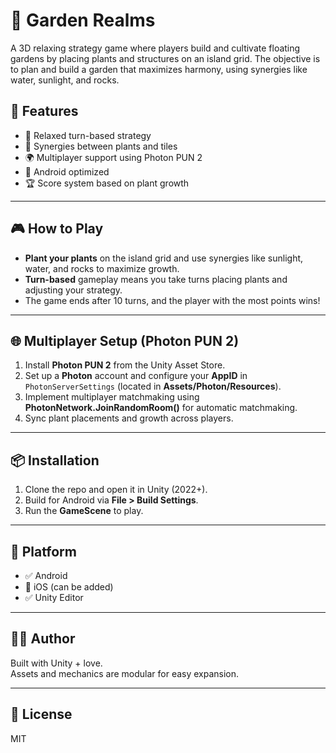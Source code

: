 # 🌿 Garden Realms

A 3D relaxing strategy game where players build and cultivate floating gardens by placing plants and structures on an island grid. The objective is to plan and build a garden that maximizes harmony, using synergies like water, sunlight, and rocks.

## 🚀 Features

- 🧠 Relaxed turn-based strategy
- 🌱 Synergies between plants and tiles
- 🌍 Multiplayer support using Photon PUN 2
- 📱 Android optimized
- 🏆 Score system based on plant growth

---

## 🎮 How to Play

- **Plant your plants** on the island grid and use synergies like sunlight, water, and rocks to maximize growth.
- **Turn-based** gameplay means you take turns placing plants and adjusting your strategy.
- The game ends after 10 turns, and the player with the most points wins!

---

## 🌐 Multiplayer Setup (Photon PUN 2)

1. Install **Photon PUN 2** from the Unity Asset Store.
2. Set up a **Photon** account and configure your **AppID** in `PhotonServerSettings` (located in **Assets/Photon/Resources**).
3. Implement multiplayer matchmaking using **PhotonNetwork.JoinRandomRoom()** for automatic matchmaking.
4. Sync plant placements and growth across players.

---

## 📦 Installation

1. Clone the repo and open it in Unity (2022+).
2. Build for Android via **File > Build Settings**.
3. Run the **GameScene** to play.

---

## 📱 Platform

- ✅ Android
- 🔲 iOS (can be added)
- ✅ Unity Editor

---

## 🧑‍💻 Author

Built with Unity + love.  
Assets and mechanics are modular for easy expansion.

---

## 🪪 License

MIT
